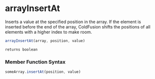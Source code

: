 # arrayInsertAt

Inserts a value at the specified position in the array. If the element is inserted before the end of the array, ColdFusion shifts the positions of all elements with a higher index to make room.

```javascript
arrayInsertAt(array, position, value)
```

```javascript
returns boolean
```
### Member Function Syntax

```javascript
someArray.insertAt(position, value)
```
